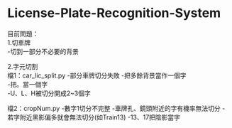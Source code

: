 # License-Plate-Recognition-System

目前問題：  
1.切車牌  
  -切到一部分不必要的背景 
  
2.字元切割  
檔1：car_lic_split.py
  -部分車牌切分失敗
  -把多餘背景當作一個字  
  -把。當一個字  
  -U、L、H被切分開成2~3個字
  
檔2：cropNum.py 
  -數字1切分不完整
  -車牌孔、鏡頭附近的字有機率無法切分
  -若字附近黑影偏多就會無法切分(如Train13)
  -13、17把陰影當字
  

  
